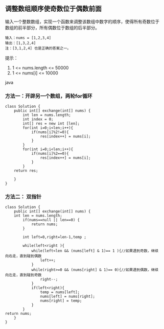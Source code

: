 ## 调整数组顺序使奇数位于偶数前面

输入一个整数数组，实现一个函数来调整该数组中数字的顺序，使得所有奇数位于数组的前半部分，所有偶数位于数组的后半部分。

```
输入：nums = [1,2,3,4]
输出：[1,3,2,4] 
注：[3,1,2,4] 也是正确的答案之一。
```

提示：

1. 1 <= nums.length <= 50000
2. 1 <= nums[i] <= 10000

java
### 方法一：开辟另一个数组，两轮for循环
```
class Solution {
    public int[] exchange(int[] nums) {
        int len = nums.length;
        int index = 0;
        int[] res = new int [len];
        for(int i=0;i<len;i++){
            if(nums[i]%2!=0){
                res[index++] = nums[i];
            }
        }
        for(int i=0;i<len;i++){
            if(nums[i]%2==0){
                res[index++] = nums[i];
            }
        }
    return res;
        
    }
}
```
### 方法二： 双指针
```
class Solution {
    public int[] exchange(int[] nums) {
    int len = nums.length;
        if(nums==null || len==0) {
            return nums;
        }

        int left=0,right=len-1,temp ;
        
        while(left<right ){
            while(left<len && (nums[left] & 1)== 1 ){//如果遇到奇数，继续向右走，直到碰到偶数
                left++;
            }
            while(right>=0 && (nums[right] & 1)== 0){//如果遇到偶数，继续向左走，直到碰到奇数
                right--;
            }
            if(left<right){
                temp = nums[left];
                nums[left] = nums[right];
                nums[right] = temp;
            }          
        }        
return nums;     
    }
}
```

